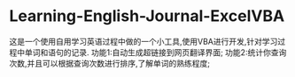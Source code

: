 # Learning-English-Journal-ExcelVBA
这是一个使用自用学习英语过程中做的一个小工具,使用VBA进行开发,针对学习过程中单词和语句的记录.
功能1:自动生成超链接到网页翻译界面;
功能2:统计你查询次数,并且可以根据查询次数进行排序,了解单词的熟练程度;

